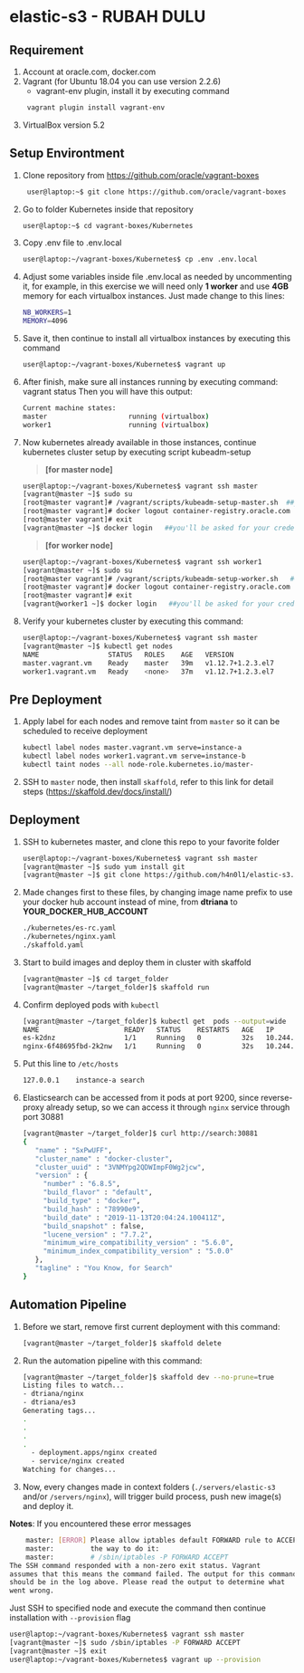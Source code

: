 
# elastic-s3 - RUBAH DULU
## Requirement
1. Account at oracle.com, docker.com
2. Vagrant (for Ubuntu 18.04 you can use version 2.2.6)
   - vagrant-env plugin, install it by executing command
    ```bash
     vagrant plugin install vagrant-env
     ```
3. VirtualBox version 5.2

## Setup Environtment
1. Clone repository from https://github.com/oracle/vagrant-boxes
    ```bash 
     user@laptop:~$ git clone https://github.com/oracle/vagrant-boxes
     ```
2. Go to folder Kubernetes inside that repository
    ```bash
    user@laptop:~$ cd vagrant-boxes/Kubernetes
    ```
4. Copy .env file to .env.local
   ```bash
   user@laptop:~/vagrant-boxes/Kubernetes$ cp .env .env.local
   ```
5. Adjust some variables inside file .env.local as needed by uncommenting it, for example, in this exercise we will need only **1 worker** and use **4GB** memory for each virtualbox instances. Just made change to this lines:
   ```bash
   NB_WORKERS=1
   MEMORY=4096
   ```
6. Save it, then continue to install all virtualbox instances by executing this command
    ```bash
    user@laptop:~/vagrant-boxes/Kubernetes$ vagrant up
    ```
7. After finish, make sure all instances running by executing command: vagrant status
   Then you will have this output:
   ```bash
   Current machine states:
   master                    running (virtualbox)
   worker1                   running (virtualbox)
   ```
8. Now kubernetes already available in those instances, continue kubernetes cluster setup by executing script kubeadm-setup
   > **[for master node]** 
   ```bash
   user@laptop:~/vagrant-boxes/Kubernetes$ vagrant ssh master
   [vagrant@master ~]$ sudo su
   [root@master vagrant]# /vagrant/scripts/kubeadm-setup-master.sh  ##you'll be asked for your credential at oracle.com
   [root@master vagrant]# docker logout container-registry.oracle.com
   [root@master vagrant]# exit 
   [vagrant@master ~]$ docker login   ##you'll be asked for your credential at docker.com
   ```

   > **[for worker node]** 
   ```bash
   user@laptop:~/vagrant-boxes/Kubernetes$ vagrant ssh worker1
   [vagrant@master ~]$ sudo su
   [root@master vagrant]# /vagrant/scripts/kubeadm-setup-worker.sh   ##you'll be asked for your credential at oracle.com
   [root@master vagrant]# docker logout container-registry.oracle.com
   [root@master vagrant]# exit
   [vagrant@worker1 ~]$ docker login   ##you'll be asked for your credential at docker.com
   ```

9. Verify your kubernetes cluster by executing this command:
   ```bash
   user@laptop:~/vagrant-boxes/Kubernetes$ vagrant ssh master
   [vagrant@master ~]$ kubectl get nodes
   NAME                 STATUS   ROLES    AGE   VERSION
   master.vagrant.vm    Ready    master   39m   v1.12.7+1.2.3.el7
   worker1.vagrant.vm   Ready    <none>   37m   v1.12.7+1.2.3.el7
   ```

## Pre Deployment
1. Apply label for each nodes and remove taint from `master` so it can be scheduled to receive deployment
   ```bash
   kubectl label nodes master.vagrant.vm serve=instance-a
   kubectl label nodes worker1.vagrant.vm serve=instance-b
   kubectl taint nodes --all node-role.kubernetes.io/master-
   ```
2. SSH to `master` node, then install `skaffold`, refer to this link for detail steps (https://skaffold.dev/docs/install/)

## Deployment
1. SSH to kubernetes master, and clone this repo to your favorite folder
   ```bash
   user@laptop:~/vagrant-boxes/Kubernetes$ vagrant ssh master
   [vagrant@master ~]$ sudo yum install git
   [vagrant@master ~]$ git clone https://github.com/h4n0l1/elastic-s3.git target_folder
   ```
2. Made changes first to these files, by changing image name prefix to use your docker hub account instead of mine, from **dtriana** to **YOUR_DOCKER_HUB_ACCOUNT**
   ```html
   ./kubernetes/es-rc.yaml        
   ./kubernetes/nginx.yaml        
   ./skaffold.yaml  
   ```
2. Start to build images and deploy them in cluster with skaffold
   ```bash
   [vagrant@master ~]$ cd target_folder
   [vagrant@master ~/target_folder]$ skaffold run
   ```
3. Confirm deployed pods with `kubectl`
   ```bash
   [vagrant@master ~/target_folder]$ kubectl get  pods --output=wide
   NAME                     READY   STATUS    RESTARTS   AGE   IP            NODE                 NOMINATED NODE
   es-k2dnz                 1/1     Running   0          32s   10.244.1.47   worker1.vagrant.vm   <none>
   nginx-6f48695fbd-2k2nw   1/1     Running   0          32s   10.244.0.12   master.vagrant.vm    <none>
   ```
4. Put this line to `/etc/hosts`
   ```bash
   127.0.0.1	instance-a search
   ```
5. Elasticsearch can be accessed from it pods at port 9200, since reverse-proxy already setup, so we can access it through `nginx` service through port 30881
   ```bash
   [vagrant@master ~/target_folder]$ curl http://search:30881
   {
      "name" : "SxPwUFF",
      "cluster_name" : "docker-cluster",
      "cluster_uuid" : "3VNMYpg2QDWImpF0Wg2jcw",
      "version" : {
        "number" : "6.8.5",
        "build_flavor" : "default",
        "build_type" : "docker",
        "build_hash" : "78990e9",
        "build_date" : "2019-11-13T20:04:24.100411Z",
        "build_snapshot" : false,
        "lucene_version" : "7.7.2",
        "minimum_wire_compatibility_version" : "5.6.0",
        "minimum_index_compatibility_version" : "5.0.0"
      },
      "tagline" : "You Know, for Search"
   }
   ```

## Automation Pipeline
1. Before we start, remove first current deployment with this command:
   ```bash
   [vagrant@master ~/target_folder]$ skaffold delete
   ```
2. Run the automation pipeline with this command:
   ```bash
   [vagrant@master ~/target_folder]$ skaffold dev --no-prune=true
   Listing files to watch...
   - dtriana/nginx
   - dtriana/es3
   Generating tags...
   .
   .
   .
   .
     - deployment.apps/nginx created
     - service/nginx created
   Watching for changes...
   ```
3. Now, every changes made in context folders (`./servers/elastic-s3` and/or `/servers/nginx`), will trigger build process, push new image(s) and deploy it.



__Notes__: If you encountered these error messages
```bash
    master: [ERROR] Please allow iptables default FORWARD rule to ACCEPT
    master:         the way to do it:
    master:         # /sbin/iptables -P FORWARD ACCEPT
The SSH command responded with a non-zero exit status. Vagrant
assumes that this means the command failed. The output for this command
should be in the log above. Please read the output to determine what
went wrong.
```
Just SSH to specified node and execute the command then continue installation with `--provision` flag
```bash
user@laptop:~/vagrant-boxes/Kubernetes$ vagrant ssh master
[vagrant@master ~]$ sudo /sbin/iptables -P FORWARD ACCEPT
[vagrant@master ~]$ exit
user@laptop:~/vagrant-boxes/Kubernetes$ vagrant up --provision
```
